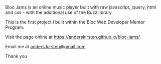 Bloc Jams is an online music player built with raw javascript, jquery, html and css - with the additional use of the Buzz library. 

This is the first project I built within the Bloc Web Developer Mentor Program.

Visit the page online at https://anderskirsten.github.io/bloc-jams/

Email me at anders.kirsten@gmail.com

Thank you
